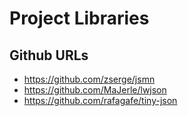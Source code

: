 # Project Libraries

## Github URLs
- https://github.com/zserge/jsmn
- https://github.com/MaJerle/lwjson
- https://github.com/rafagafe/tiny-json
